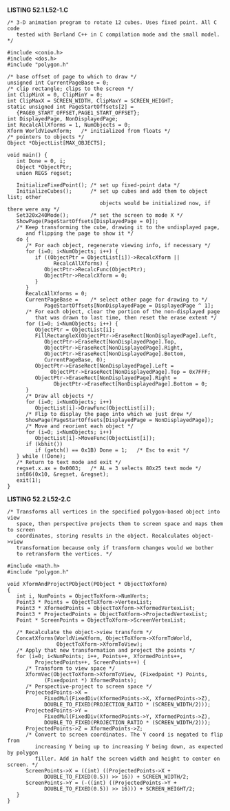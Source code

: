 **LISTING 52.1 L52-1.C**

    /* 3-D animation program to rotate 12 cubes. Uses fixed point. All C code
       tested with Borland C++ in C compilation mode and the small model. */

    #include <conio.h>
    #include <dos.h>
    #include "polygon.h"

    /* base offset of page to which to draw */
    unsigned int CurrentPageBase = 0;
    /* clip rectangle; clips to the screen */
    int ClipMinX = 0, ClipMinY = 0;
    int ClipMaxX = SCREEN_WIDTH, ClipMaxY = SCREEN_HEIGHT;
    static unsigned int PageStartOffsets[2] =
       {PAGE0_START_OFFSET,PAGE1_START_OFFSET};
    int DisplayedPage, NonDisplayedPage;
    int RecalcAllXforms = 1, NumObjects = 0;
    Xform WorldViewXform;   /* initialized from floats */
    /* pointers to objects */
    Object *ObjectList[MAX_OBJECTS];

    void main() {
       int Done = 0, i;
       Object *ObjectPtr;
       union REGS regset;

       InitializeFixedPoint(); /* set up fixed-point data */
       InitializeCubes();      /* set up cubes and add them to object list; other
                                  objects would be initialized now, if there were any */
       Set320x240Mode();       /* set the screen to mode X */
       ShowPage(PageStartOffsets[DisplayedPage = 0]);
       /* Keep transforming the cube, drawing it to the undisplayed page,
          and flipping the page to show it */
       do {
          /* For each object, regenerate viewing info, if necessary */
          for (i=0; i<NumObjects; i++) {
             if ((ObjectPtr = ObjectList[i])->RecalcXform ||
                   RecalcAllXforms) {
                ObjectPtr->RecalcFunc(ObjectPtr);
                ObjectPtr->RecalcXform = 0;
             }
          }
          RecalcAllXforms = 0;
          CurrentPageBase =    /* select other page for drawing to */
                PageStartOffsets[NonDisplayedPage = DisplayedPage ^ 1];
          /* For each object, clear the portion of the non-displayed page
             that was drawn to last time, then reset the erase extent */
          for (i=0; i<NumObjects; i++) {
             ObjectPtr = ObjectList[i];
             FillRectangleX(ObjectPtr->EraseRect[NonDisplayedPage].Left,
                ObjectPtr->EraseRect[NonDisplayedPage].Top,
                ObjectPtr->EraseRect[NonDisplayedPage].Right,
                ObjectPtr->EraseRect[NonDisplayedPage].Bottom,
                CurrentPageBase, 0);
             ObjectPtr->EraseRect[NonDisplayedPage].Left =
                  ObjectPtr->EraseRect[NonDisplayedPage].Top = 0x7FFF;
             ObjectPtr->EraseRect[NonDisplayedPage].Right =
                   ObjectPtr->EraseRect[NonDisplayedPage].Bottom = 0;
          }
          /* Draw all objects */
          for (i=0; i<NumObjects; i++)
             ObjectList[i]->DrawFunc(ObjectList[i]);
          /* Flip to display the page into which we just drew */
          ShowPage(PageStartOffsets[DisplayedPage = NonDisplayedPage]);
          /* Move and reorient each object */
          for (i=0; i<NumObjects; i++)
             ObjectList[i]->MoveFunc(ObjectList[i]);
          if (kbhit())
             if (getch() == 0x1B) Done = 1;   /* Esc to exit */
       } while (!Done);
       /* Return to text mode and exit */
       regset.x.ax = 0x0003;   /* AL = 3 selects 80x25 text mode */
       int86(0x10, &regset, &regset);
       exit(1);
    }

**LISTING 52.2 L52-2.C**

    /* Transforms all vertices in the specified polygon-based object into view
       space, then perspective projects them to screen space and maps them to screen
       coordinates, storing results in the object. Recalculates object->view
       transformation because only if transform changes would we bother
       to retransform the vertices. */

    #include <math.h>
    #include "polygon.h"

    void XformAndProjectPObject(PObject * ObjectToXform)
    {
       int i, NumPoints = ObjectToXform->NumVerts;
       Point3 * Points = ObjectToXform->VertexList;
       Point3 * XformedPoints = ObjectToXform->XformedVertexList;
       Point3 * ProjectedPoints = ObjectToXform->ProjectedVertexList;
       Point * ScreenPoints = ObjectToXform->ScreenVertexList;

       /* Recalculate the object->view transform */
       ConcatXforms(WorldViewXform, ObjectToXform->XformToWorld,
                    ObjectToXform->XformToView);
       /* Apply that new transformation and project the points */
       for (i=0; i<NumPoints; i++, Points++, XformedPoints++,
             ProjectedPoints++, ScreenPoints++) {
          /* Transform to view space */
          XformVec(ObjectToXform->XformToView, (Fixedpoint *) Points,
                (Fixedpoint *) XformedPoints);
          /* Perspective-project to screen space */
          ProjectedPoints->X =
                FixedMul(FixedDiv(XformedPoints->X, XformedPoints->Z),
                DOUBLE_TO_FIXED(PROJECTION_RATIO * (SCREEN_WIDTH/2)));
          ProjectedPoints->Y =
                FixedMul(FixedDiv(XformedPoints->Y, XformedPoints->Z),
                DOUBLE_TO_FIXED(PROJECTION_RATIO * (SCREEN_WIDTH/2)));
          ProjectedPoints->Z = XformedPoints->Z;
          /* Convert to screen coordinates. The Y coord is negated to flip from
             increasing Y being up to increasing Y being down, as expected by polygon
             filler. Add in half the screen width and height to center on screen. */
          ScreenPoints->X = ((int) ((ProjectedPoints->X +
                DOUBLE_TO_FIXED(0.5)) >> 16)) + SCREEN_WIDTH/2;
          ScreenPoints->Y = (-((int) ((ProjectedPoints->Y +
                DOUBLE_TO_FIXED(0.5)) >> 16))) + SCREEN_HEIGHT/2;
       }
    }
